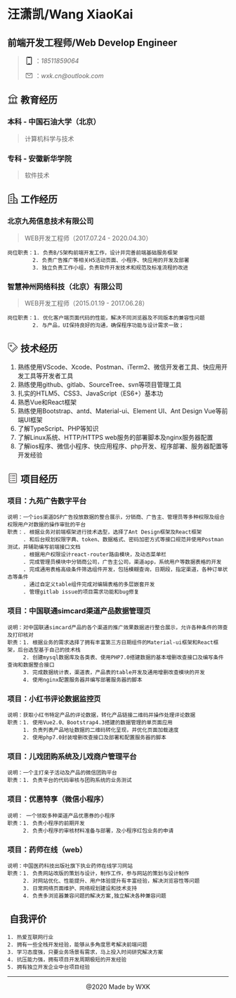 # 汪潇凯/Wang XiaoKai
## 前端开发工程师/Web Develop Engineer

> <img src="./icon/手机.png" alt="" class="b1"> ：_18511859064_
> 
> <img src="./icon/邮箱.png" alt="" class="b1"> ：_wxk.cn@outlook.com_
 
## <img src="./icon/大学.png" alt="" class="a2"> 教育经历
### 本科 - 中国石油大学（北京）
> 计算机科学与技术
### 专科 - 安徽新华学院
> 软件技术

## <img src="./icon/公司.png" alt="" class="a2"> 工作经历
### 北京九苑信息技术有限公司
> WEB开发工程师（2017.07.24 - 2020.04.30）

    岗位职责：1. 负责B/S架构前端开发工作，设计并完善前端基础服务框架
            2. 负责广告推广等相关H5活动页面、小程序、快应用的开发及部署
            3. 独立负责工作小组，负责软件开发技术和规范及标准流程的改进
    
### 智慧神州网络科技（北京）有限公司
> WEB开发工程师（2015.01.19 - 2017.06.28）

    岗位职责：1. 优化客户端页面代码的性能，解决不同浏览器及不同版本的兼容性问题
            2. 与产品，UI保持良好的沟通，确保程序功能与设计需求一致；

## <img src="./icon/标签.png" alt="" class="a2"> 技术经历
1. 熟练使用VScode、Xcode、Postman、iTerm2、微信开发者工具、快应用开发工具等开发者工具
2. 熟练使用github、gitlab、SourceTree、svn等项目管理工具
3. 扎实的HTLM5、CSS3、JavaScript（ES6+）基本功
4. 熟悉Vue和React框架
5. 熟练使用Bootstrap、antd、Material-ui、Element UI、Ant Design Vue等前端UI框架
6. 了解TypeScript、PHP等知识
7. 了解Linux系统、HTTP/HTTPS web服务的部署脚本及nginx服务器配置
8. 了解ios程序、微信小程序、快应用程序、php开发、程序部署、服务器配置等开发经验

## <img src="./icon/项目.png" alt="" class="a2"> 项目经历
### 项目：九苑广告数字平台
    说明：一个ios渠道DSP广告投放数据的整合展示，分销商、广告主、管理员等多种权限及组合权限用户对数据的操作审批的平台
    职责：. 根据业务对前端框架进行技术选型，选择了Ant Design框架及React框架
         . 和后台规划权限字典、token、数据格式、密码加密方式等接口规范并使用Postman测试，并辅助编写前端接口文档
         . 根据用户权限设计react-router路由模块，及动态菜单栏
         . 完成管理员模块中分销商公司，广告主公司，渠道app，系统用户等数据表格的开发
         . 完成通用表格高级条件筛选组件开发，包括模糊查询，日期段，指定渠道，各种订单状态等条件
         . 通过自定义table组件完成对编辑表格的多层嵌套开发
         . 管理gitlab issue的项目需求功能和bug修复

### 项目：中国联通simcard渠道产品数据管理页
    说明：对中国联通simcard产品的各个渠道的推广效果数据进行整合展示，允许各种条件的筛查及打印核对
    职责：1. 根据业务的需求选择了拥有丰富第三方日期组件的Material-ui框架和React框架，后台选型基于自己的技术栈
         2. 创建mysql数据库及各类表、使用PHP7.0搭建数据的基本增删改查接口及编写条件查询和数据整合接口
         3. 完成数据统计表，渠道表，产品表的table开发及通用增删改查模块的开发
         4. 使用nginx配置服务器并编写部署服务器的脚本

### 项目：小红书评论数据监控页
    说明：获取小红书特定产品的评论数据，转化产品链接二维码并操作处理评论数据
    职责：1. 使用Vue2.0、Bootstrap4.3搭建的数据管理的单页面应用
         1. 负责列表产品地址数据的二维码转化呈现，并优化页面加载速度
         2. 使用php7.0封装增删改查接口及部署和配置服务器的脚本

### 项目：儿戏团购系统及儿戏商户管理平台
    说明：一个主打亲子活动及产品的微信团购平台
    职责：1. 负责平台的代码审核与团购系统的业务测试

### 项目：优惠特享（微信小程序）
    说明： 一个领取多种渠道产品优惠券的小程序
    职责：1. 负责小程序的前期开发
         2. 负责小程序的审核材料准备与部署，及小程序红包业务的申请

### 项目：药师在线（web）
    说明：中国医药科技出版社旗下执业药师在线学习网站
    职责：1. 负责网站改版的策划与设计，制作工作，参与网站的策划与设计制作
         2. 对网站优化、性能提升、用户体验提升有丰富经验，解决浏览容性等问题
         3. 日常网络页面维护、网络规划建设和技术支持
         4. 负责多浏览器兼容问题的解决方案,独立解决各种兼容问题

## <img src="./icon/赞.png" alt="" class="a2"> 自我评价
    1. 热爱互联网行业
    2. 拥有一些全栈开发经验，能够从多角度思考解决前端问题
    3. 学习态度强，只要业务场景有需求，马上投入时间研究解决方案
    4. 抗压能力强，拥有项目开发周期极短的开发经验
    5. 拥有独立开发企业中台项目经验
    
    
---
<center>@2020 Made by WXK</center>
<style>
    .a2{
        width:25px;
        margin-bottom:-3px;
    }
    .a3{
        width:20px;
        margin-bottom:-1px;
    }
    .b1{
        width:19px;
        margin-bottom:-4px;
    }
<style>